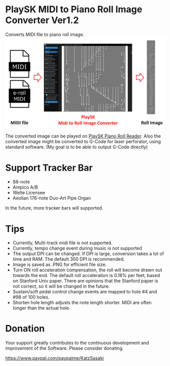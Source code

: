 # PlaySK MIDI to Piano Roll Image Converter Ver1.2

Converts MIDI file to piano roll image.
![Overall System](System_Overview.png)

The converted image can be played on [PlaySK Piano Roll Reader](https://github.com/nai-kon/PlaySK-Piano-Roll-Reader).
Also the converted image might be converted to G-Code for laser perforator, using standard software. (My goal is to be able to output G-Code directly)


# Support Tracker Bar

* 88-note
* Ampico A/B
* Welte Licensee
* Aeolian 176-note Duo-Art Pipe Organ

In the future, more tracker bars will supported.

# Tips

* Currently, Multi-track midi file is not supported.
* Currently, tempo change event during music is not supported
* The output DPI can be changed. If DPI is large, conversion takes a lot of time and RAM. The default 300 DPI is recommended.
* Image is saved as .PNG for efficient file size.
* Turn ON roll acceleration compensation, the roll will become drawn out towards the end. The default roll acceleration is 0.18% per feet, based on Stanford Univ paper. There are opinions that the Stanford paper is not correct, so it will be changed in the future.
* Sustain/soft pedal control change events are mapped to hole #4 and #98 of 100 holes.
* Shorten hole length adjusts the note length shorter. MIDI are often longer than the actual hole.

# Donation

Your support greatly contributes to the continuous development and improvement of the Software. Please consider donating.

https://www.paypal.com/paypalme/KatzSasaki
